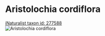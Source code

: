 
Aristolochia cordiflora
=======================
  
[iNaturalist taxon id: 277588](https://www.inaturalist.org/taxa/277588)  
![Aristolochia cordiflora](https://inaturalist-open-data.s3.amazonaws.com/photos/174775871/medium.jpeg)